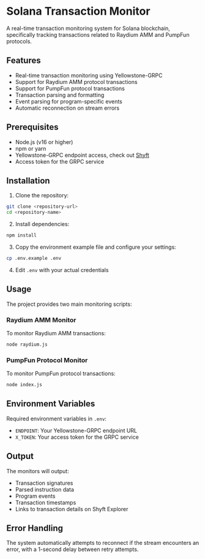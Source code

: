 # Solana Transaction Monitor

A real-time transaction monitoring system for Solana blockchain, specifically tracking transactions related to Raydium AMM and PumpFun protocols.

## Features

- Real-time transaction monitoring using Yellowstone-GRPC
- Support for Raydium AMM protocol transactions
- Support for PumpFun protocol transactions
- Transaction parsing and formatting
- Event parsing for program-specific events
- Automatic reconnection on stream errors

## Prerequisites

- Node.js (v16 or higher)
- npm or yarn
- Yellowstone-GRPC endpoint access, check out [Shyft](https://shyft.to/)
- Access token for the GRPC service

## Installation

1. Clone the repository:
```bash
git clone <repository-url>
cd <repository-name>
```

2. Install dependencies:
```bash
npm install
```

3. Copy the environment example file and configure your settings:
```bash
cp .env.example .env
```

4. Edit `.env` with your actual credentials

## Usage

The project provides two main monitoring scripts:

### Raydium AMM Monitor

To monitor Raydium AMM transactions:
```bash
node raydium.js
```

### PumpFun Protocol Monitor

To monitor PumpFun protocol transactions:
```bash
node index.js
```

## Environment Variables

Required environment variables in `.env`:

- `ENDPOINT`: Your Yellowstone-GRPC endpoint URL
- `X_TOKEN`: Your access token for the GRPC service

## Output

The monitors will output:
- Transaction signatures
- Parsed instruction data
- Program events
- Transaction timestamps
- Links to transaction details on Shyft Explorer

## Error Handling

The system automatically attempts to reconnect if the stream encounters an error, with a 1-second delay between retry attempts.
